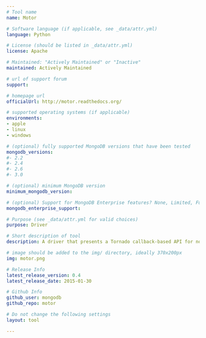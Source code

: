 ```yaml
---
# Tool name
name: Motor

# Software language (if applicable, see _data/attr.yml)
language: Python

# License (should be listed in _data/attr.yml)
license: Apache

# Maintained: "Actively Maintained" or "Inactive"
maintained: Actively Maintained

# url of support forum
support: 

# homepage url
officialUrl: http://motor.readthedocs.org/

# supported operating systems (if applicable)
environments:
- apple
- linux
- windows

# (optional) fully supported MongoDB versions that have been tested
mongodb_versions:
#- 2.2
#- 2.4
#- 2.6
#- 3.0

# (optional) minimum MongoDB version
minimum_mongodb_version:

# (optional) Support for MongoDB Enterprise features? None, Limited, Full
mongodb_enterprise_support: 

# Purpose (see _data/attr.yml for valid choices)
purpose: Driver

# Short description of tool
description: A driver that presents a Tornado callback-based API for non-blocking access to MongoDB.

# image should be added to the img/ directory, ideally 370x200px
img: motor.png

# Release Info
latest_release_version: 0.4
latest_release_date: 2015-01-30

# Github Info
github_user: mongodb
github_repo: motor

# Do not change the following settings
layout: tool

---
```


